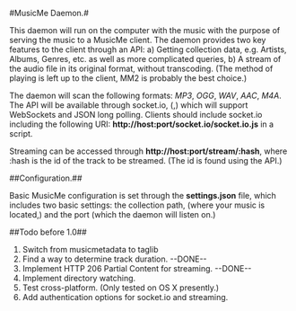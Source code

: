 #MusicMe Daemon.#

This daemon will run on the computer with the music with the purpose of serving the music to a MusicMe client. The daemon provides two key features to the client through an API: a) Getting collection data, e.g. Artists, Albums, Genres, etc. as well as more complicated queries, b) A stream of the audio file in its original format, without transcoding. (The method of playing is left up to the client, MM2 is probably the best choice.)

The daemon will scan the following formats: _MP3_, _OGG_, _WAV_, _AAC_, _M4A_. The API will be available through socket.io, (,) which will support WebSockets and JSON long polling. Clients should include socket.io including the following URI: __http://host:port/socket.io/socket.io.js__ in a script.

Streaming can be accessed through __http://host:port/stream/:hash__, where :hash is the id of the track to be streamed. (The id is found using the API.)

##Configuration.##

Basic MusicMe configuration is set through the __settings.json__ file, which includes two basic settings: the collection path, (where your music is located,) and the port (which the daemon will listen on.)

##Todo before 1.0##

1. Switch from musicmetadata to taglib
2. Find a way to determine track duration. --DONE--
3. Implement HTTP 206 Partial Content for streaming. --DONE--
4. Implement directory watching.
5. Test cross-platform. (Only tested on OS X presently.)
6. Add authentication options for socket.io and streaming.